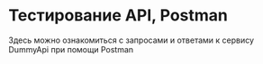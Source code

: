 # Тестирование API, Postman
Здесь можно ознакомиться с запросами и ответами к сервису DummyApi при помощи Postman
